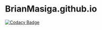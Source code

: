 # BrianMasiga.github.io

[![Codacy Badge](https://api.codacy.com/project/badge/Grade/eb9efb056b07450dab744f55c7beab25)](https://app.codacy.com/manual/BrianMasiga/portfolio?utm_source=github.com&utm_medium=referral&utm_content=BrianMasiga/portfolio&utm_campaign=Badge_Grade_Dashboard)

 
